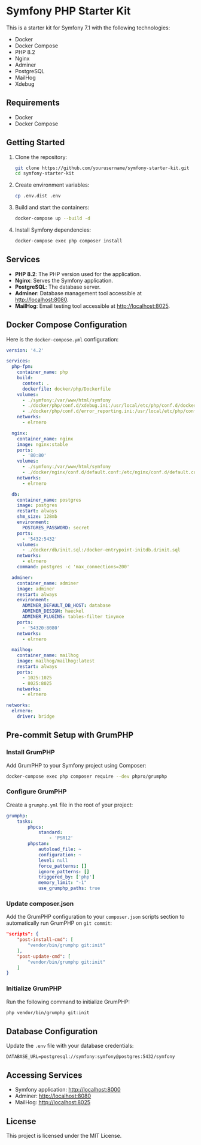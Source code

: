 # Symfony PHP Starter Kit

This is a starter kit for Symfony 7.1 with the following technologies:

- Docker
- Docker Compose
- PHP 8.2
- Nginx
- Adminer
- PostgreSQL
- MailHog
- Xdebug

## Requirements

- Docker
- Docker Compose

## Getting Started

1. Clone the repository:

   ```sh
   git clone https://github.com/yourusername/symfony-starter-kit.git
   cd symfony-starter-kit
   ```

2. Create environment variables:

   ```sh
   cp .env.dist .env
   ```

3. Build and start the containers:

   ```sh
   docker-compose up --build -d
   ```

4. Install Symfony dependencies:

   ```sh
   docker-compose exec php composer install
   ```

## Services

- **PHP 8.2**: The PHP version used for the application.
- **Nginx**: Serves the Symfony application.
- **PostgreSQL**: The database server.
- **Adminer**: Database management tool accessible at [http://localhost:8080](http://localhost:8080).
- **MailHog**: Email testing tool accessible at [http://localhost:8025](http://localhost:8025).

## Docker Compose Configuration

Here is the `docker-compose.yml` configuration:

```yaml
version: '4.2'

services:
  php-fpm:
    container_name: php
    build:
      context: .
      dockerfile: docker/php/Dockerfile
    volumes:
      - ./symfony:/var/www/html/symfony
      - ./docker/php/conf.d/xdebug.ini:/usr/local/etc/php/conf.d/docker-php-ext-xdebug.ini
      - ./docker/php/conf.d/error_reporting.ini:/usr/local/etc/php/conf.d/error_reporting.ini
    networks:
      - elrnero

  nginx:
    container_name: nginx
    image: nginx:stable
    ports:
      - '80:80'
    volumes:
      - ./symfony:/var/www/html/symfony
      - ./docker/nginx/conf.d/default.conf:/etc/nginx/conf.d/default.conf
    networks:
      - elrnero

  db:
    container_name: postgres
    image: postgres
    restart: always
    shm_size: 128mb
    environment:
      POSTGRES_PASSWORD: secret
    ports:
      - '5432:5432'
    volumes:
      - ./docker/db/init.sql:/docker-entrypoint-initdb.d/init.sql
    networks:
      - elrnero
    command: postgres -c 'max_connections=200'

  adminer:
    container_name: adminer
    image: adminer
    restart: always
    environment:
      ADMINER_DEFAULT_DB_HOST: database
      ADMINER_DESIGN: haeckel
      ADMINER_PLUGINS: tables-filter tinymce
    ports:
      - '54320:8080'
    networks:
      - elrnero

  mailhog:
    container_name: mailhog
    image: mailhog/mailhog:latest
    restart: always
    ports:
      - 1025:1025
      - 8025:8025
    networks:
      - elrnero

networks:
  elrnero:
    driver: bridge
```

## Pre-commit Setup with GrumPHP

### Install GrumPHP

Add GrumPHP to your Symfony project using Composer:

```sh
docker-compose exec php composer require --dev phpro/grumphp
```

### Configure GrumPHP

Create a `grumphp.yml` file in the root of your project:

```yaml
grumphp:
    tasks:
        phpcs:
            standard:
                - 'PSR12'
        phpstan:
            autoload_file: ~
            configuration: ~
            level: null
            force_patterns: []
            ignore_patterns: []
            triggered_by: ['php']
            memory_limit: "-1"
            use_grumphp_paths: true
```

### Update composer.json

Add the GrumPHP configuration to your `composer.json` scripts section to automatically run GrumPHP on `git commit`:

```json
"scripts": {
    "post-install-cmd": [
        "vendor/bin/grumphp git:init"
    ],
    "post-update-cmd": [
        "vendor/bin/grumphp git:init"
    ]
}
```

### Initialize GrumPHP

Run the following command to initialize GrumPHP:

```sh
php vendor/bin/grumphp git:init
```

## Database Configuration

Update the `.env` file with your database credentials:

```
DATABASE_URL=postgresql://symfony:symfony@postgres:5432/symfony
```

## Accessing Services

- Symfony application: [http://localhost:8000](http://localhost:8000)
- Adminer: [http://localhost:8080](http://localhost:8080)
- MailHog: [http://localhost:8025](http://localhost:8025)

## License

This project is licensed under the MIT License.
